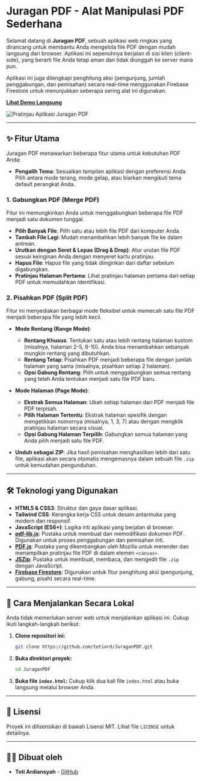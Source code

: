 # Juragan PDF - Alat Manipulasi PDF Sederhana

Selamat datang di **Juragan PDF**, sebuah aplikasi web ringkas yang dirancang untuk membantu Anda mengelola file PDF dengan mudah langsung dari browser. Aplikasi ini sepenuhnya berjalan di sisi klien (client-side), yang berarti file Anda tetap aman dan tidak diunggah ke server mana pun.

Aplikasi ini juga dilengkapi penghitung aksi (pengunjung, jumlah penggabungan, dan pemisahan) secara real-time menggunakan Firebase Firestore untuk menunjukkan seberapa sering alat ini digunakan.

**[Lihat Demo Langsung](https://totiard.github.io/JuraganPDF/)**

![Pratinjau Aplikasi Juragan PDF](./preview.png)

---

## ✨ Fitur Utama

Juragan PDF menawarkan beberapa fitur utama untuk kebutuhan PDF Anda:

* **Pengalih Tema**: Sesuaikan tampilan aplikasi dengan preferensi Anda. Pilih antara mode terang, mode gelap, atau biarkan mengikuti tema default perangkat Anda.

### 1. Gabungkan PDF (Merge PDF)
Fitur ini memungkinkan Anda untuk menggabungkan beberapa file PDF menjadi satu dokumen tunggal.

* **Pilih Banyak File**: Pilih satu atau lebih file PDF dari komputer Anda.
* **Tambah File Lagi**: Mudah menambahkan lebih banyak file ke dalam antrean.
* **Urutkan dengan Seret & Lepas (Drag & Drop)**: Atur urutan file PDF sesuai keinginan Anda dengan menyeret kartu pratinjau.
* **Hapus File**: Hapus file yang tidak diinginkan dari daftar sebelum digabungkan.
* **Pratinjau Halaman Pertama**: Lihat pratinjau halaman pertama dari setiap PDF untuk memudahkan identifikasi.

### 2. Pisahkan PDF (Split PDF)
Fitur ini menyediakan berbagai mode fleksibel untuk memecah satu file PDF menjadi beberapa file yang lebih kecil.

* **Mode Rentang (Range Mode)**:
    * **Rentang Khusus**: Tentukan satu atau lebih rentang halaman kustom (misalnya, halaman 2-5, 8-10). Anda bisa menambahkan sebanyak mungkin rentang yang dibutuhkan.
    * **Rentang Tetap**: Pisahkan PDF menjadi beberapa file dengan jumlah halaman yang sama (misalnya, pisahkan setiap 2 halaman).
    * **Opsi Gabung Rentang**: Pilih untuk menggabungkan semua rentang yang telah Anda tentukan menjadi satu file PDF baru.

* **Mode Halaman (Page Mode)**:
    * **Ekstrak Semua Halaman**: Ubah setiap halaman dari PDF menjadi file PDF terpisah.
    * **Pilih Halaman Tertentu**: Ekstrak halaman spesifik dengan mengetikkan nomornya (misalnya, 1, 3, 7) atau dengan mengklik pratinjau halaman secara visual.
    * **Opsi Gabung Halaman Terpilih**: Gabungkan semua halaman yang Anda pilih menjadi satu file PDF.

* **Unduh sebagai ZIP**: Jika hasil pemisahan menghasilkan lebih dari satu file, aplikasi akan secara otomatis mengemasnya dalam sebuah file `.zip` untuk kemudahan pengunduhan.

---

## 🛠️ Teknologi yang Digunakan

* **HTML5 & CSS3**: Struktur dan gaya dasar aplikasi.
* **Tailwind CSS**: Kerangka kerja CSS untuk desain antarmuka yang modern dan responsif.
* **JavaScript (ES6+)**: Logika inti aplikasi yang berjalan di browser.
* **[pdf-lib.js](https://pdf-lib.js.org/)**: Pustaka untuk membuat dan memodifikasi dokumen PDF. Digunakan untuk proses penggabungan dan pemisahan inti.
* **[PDF.js](https://mozilla.github.io/pdf.js/)**: Pustaka yang dikembangkan oleh Mozilla untuk merender dan menampilkan pratinjau file PDF di dalam elemen `<canvas>`.
* **[JSZip](https://stuk.github.io/jszip/)**: Pustaka untuk membuat, membaca, dan mengedit file `.zip` dengan JavaScript.
* **[Firebase Firestore](https://firebase.google.com/docs/firestore)**: Digunakan untuk fitur penghitung aksi (pengunjung, gabung, pisah) secara real-time.

---

## 🚀 Cara Menjalankan Secara Lokal

Anda tidak memerlukan server web untuk menjalankan aplikasi ini. Cukup ikuti langkah-langkah berikut:

1.  **Clone repositori ini:**
    ```bash
    git clone https://github.com/totiard/JuraganPDF.git
    ```
2.  **Buka direktori proyek:**
    ```bash
    cd JuraganPDF
    ```
3.  **Buka file `index.html`:**
    Cukup klik dua kali file `index.html` atau buka langsung melalui browser Anda.

---

## 📄 Lisensi

Proyek ini dilisensikan di bawah Lisensi MIT. Lihat file `LICENSE` untuk detailnya.

---

## 👨‍💻 Dibuat oleh

* **Toti Ardiansyah** - [GitHub](https://github.com/totiard)
